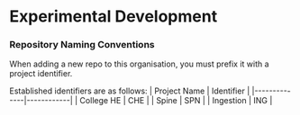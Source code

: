 # Experimental Development

### Repository Naming Conventions
When adding a new repo to this organisation, you must prefix it with a project identifier.

Established identifiers are as follows:
| Project Name | Identifier |
|--------------|------------|
| College HE   | CHE        |
| Spine        | SPN        |
| Ingestion    | ING        |
